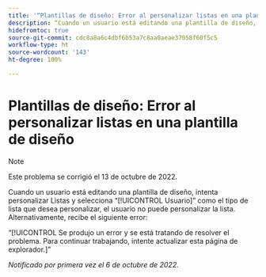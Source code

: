 ```yaml
---
title: '“Plantillas de diseño: Error al personalizar listas en una plantilla de diseño”'
description: “Cuando un usuario está editando una plantilla de diseño, intenta personalizar Listas y selecciona Usuario como el tipo de lista que desea personalizar, el usuario no puede personalizar la lista. Alternativamente, recibe el error Se produjo un error y se está tratando de resolver el problema. Para continuar con su trabajo, intente actualizar esta página del explorador.”
hidefromtoc: true
source-git-commit: cdc8a8a6c4dbf6b53a7c8aa0aeae37058f60f5c5
workflow-type: ht
source-wordcount: '143'
ht-degree: 100%

---
```



# Plantillas de diseño: Error al personalizar listas en una plantilla de diseño

>[!NOTE]
>
>Este problema se corrigió el 13 de octubre de 2022.

Cuando un usuario está editando una plantilla de diseño, intenta personalizar Listas y selecciona “[!UICONTROL Usuario]” como el tipo de lista que desea personalizar, el usuario no puede personalizar la lista. Alternativamente, recibe el siguiente error:

“[!UICONTROL Se produjo un error y se está tratando de resolver el problema. Para continuar trabajando, intente actualizar esta página de explorador.]”

_Notificado por primera vez el 6 de octubre de 2022._

